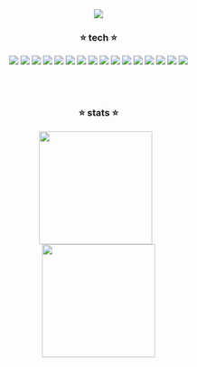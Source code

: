 <div align="center">
  <img src="https://capsule-render.vercel.app/api?type=waving&color=black&height=250&section=header&text=welcome&fontSize=50&fontColor=d5b7f7" />
</div>




<div align="center">
  <h3>⭐ tech ⭐</h3>

  <p>

  <!-- 1줄 -->
  <img src="https://img.shields.io/badge/Java-FE6F00?style=for-the-badge&logo=openjdk&logoColor=white"/>
  <img src="https://img.shields.io/badge/JavaScript-F7DF1E?style=for-the-badge&logo=javascript&logoColor=black"/>
  <img src="https://img.shields.io/badge/C%23-239120?style=for-the-badge&logo=csharp&logoColor=white"/>
  <img src="https://img.shields.io/badge/C++-00599C?style=for-the-badge&logo=c%2b%2b&logoColor=white"/>

  <!-- 2줄 -->
  <img src="https://img.shields.io/badge/SpringBoot-6DB33F?style=for-the-badge&logo=springboot&logoColor=white"/>
  <img src="https://img.shields.io/badge/SpringSecurity-66BB6A?style=for-the-badge&logo=springsecurity&logoColor=white"/>
  <img src="https://img.shields.io/badge/React-61DAFB?style=for-the-badge&logo=react&logoColor=black"/>
  <img src="https://img.shields.io/badge/Unity-000000?style=for-the-badge&logo=unity&logoColor=white"/>

  <!-- 3줄 -->
  <img src="https://img.shields.io/badge/MySQL-00758F?style=for-the-badge&logo=mysql&logoColor=white"/>
  <img src="https://img.shields.io/badge/MariaDB-003545?style=for-the-badge&logo=mariadb&logoColor=white"/>
  <img src="https://img.shields.io/badge/PostgreSQL-336791?style=for-the-badge&logo=postgresql&logoColor=white"/>
  <img src="https://img.shields.io/badge/Redis-DC382D?style=for-the-badge&logo=redis&logoColor=white"/>


  <!-- 4줄 -->
  <img src="https://img.shields.io/badge/AWS-232F3E?style=for-the-badge&logo=amazonaws&logoColor=white"/>
  <img src="https://img.shields.io/badge/Docker-2496ED?style=for-the-badge&logo=docker&logoColor=white"/>
  <img src="https://img.shields.io/badge/Git-F05032?style=for-the-badge&logo=git&logoColor=white"/>
  <img src="https://img.shields.io/badge/GitHub-181717?style=for-the-badge&logo=github&logoColor=white"/>


</p>
<br><Br>

<h3>⭐ stats ⭐</h3>
<div align="center">
<div align="center">
  <a href="https://github.com/anuraghazra/github-readme-stats">
    <img height="200px" style="margin-right: 10px;" 
         src="https://github-readme-stats.vercel.app/api?username=Umin73&count_private=true&show_icons=true&title_color=ffffff&text_color=ffffff&icon_color=ffffff&bg_color=DEG,1E1E1E,dbc4f0,d5b7f7&hide_border=true" />
  </a>
  <br/>
  <a href="https://github.com/anuraghazra/github-readme-stats">
    <img height="200px" 
         src="https://github-readme-stats.vercel.app/api/top-langs/?username=Umin73&layout=compact&title_color=ffffff&text_color=ffffff&bg_color=DEG,1E1E1E,dbc4f0,d5b7f7&hide_border=true" />
  </a>
</div>



</div>